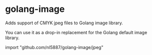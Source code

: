golang-image
============

Adds support of CMYK jpeg files to Golang image library.

You can use it as a drop-in replacement for the Golang default image library.

import "github.com/nl5887/golang-image/jpeg"

